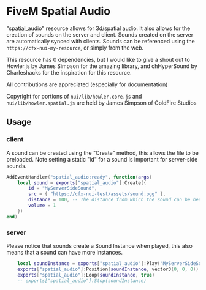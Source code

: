 # FiveM Spatial Audio
"spatial_audio" resource allows for 3d/spatial audio. It also allows for the creation of sounds on the server and client. Sounds created on the server are automatically synced with clients. Sounds can be referenced using the `https://cfx-nui-my-resource`, or simply from the web.

This resource has 0 dependencies, but I would like to give a shout out to Howler.js by James Simpson for the amazing library, and chHyperSound by Charleshacks for the inspiration for this resource.

All contributions are appreciated (especially for documentation)

Copyright for portions of `nui/lib/howler.core.js` and `nui/lib/howler.spatial.js` are held by James Simpson of GoldFire Studios

## Usage

### client
A sound can be created using the "Create" method, this allows the file to be preloaded. Note setting a static "id" for a sound is important for server-side sounds.

```lua
AddEventHandler("spatial_audio:ready", function(args)
    local sound = exports["spatial_audio"]:Create({
        id = "MyServerSideSound",
        src = { "https://cfx-nui-test/assets/sound.ogg" },
        distance = 100, -- The distance from which the sound can be heard
        volume = 1
    })
end)
```

### server
Please notice that sounds create a Sound Instance when played, this also means that a sound can have more instances.

```lua
    local soundInstance = exports["spatial_audio"]:Play("MyServerSideSound")
    exports["spatial_audio"]:Position(soundInstance, vector3(0, 0, 0))
    exports["spatial_audio"]:Loop(soundInstance, true)
    -- exports["spatial_audio"]:Stop(soundInstance)
```
